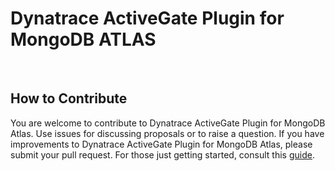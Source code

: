 # Dynatrace ActiveGate Plugin for MongoDB ATLAS

<br>

## How to Contribute
You are welcome to contribute to Dynatrace ActiveGate Plugin for MongoDB Atlas. Use issues for discussing proposals or to raise a question. If you have improvements to Dynatrace ActiveGate Plugin for MongoDB Atlas, please submit your pull request. For those just getting started, consult this [guide](https://help.github.com/articles/creating-a-pull-request-from-a-fork/).
